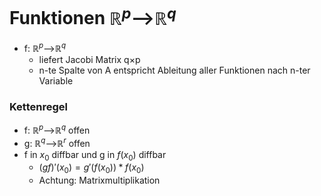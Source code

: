 # Funktionen $ℝ^p$-->$ℝ^q$ 
+ f: $ℝ^p$-->$ℝ^q$ 
	+ liefert Jacobi Matrix q×p
	+ n-te Spalte von A entspricht Ableitung aller Funktionen nach n-ter Variable

### Kettenregel
+  f: $ℝ^p$-->$ℝ^q$ offen
+  g: $ℝ^q$-->$ℝ^r$ offen
+  f in $x_0$ diffbar und g in $f(x_0)$ diffbar
	+  $(gf)'(x_0)=g'(f(x_0))*f(x_0)$
	+  Achtung: Matrixmultiplikation